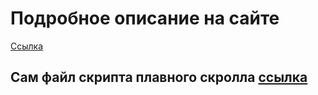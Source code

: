 # Подробное описание на сайте
[Ссылка](https://practical-web.ru/javascript/kak-sdelat-plavnyy-skroll-k-lyubomu-polozheniyu-na-html-stranice)

## Сам файл скрипта плавного скролла [ссылка](https://gist.github.com/artemsites/860cfcd079b1f42cace732c31b5e3a29#file-scrollsmoothlytoposition-js)